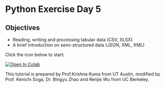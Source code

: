 # Python Exercise Day 5

## Objectives
* Reading, writing and processing tabular data (CSV, XLSX)
* A brief introduction on semi-structured data (JSON, XML, KML)

Click the icon below to start:

[![Open In Colab](https://colab.research.google.com/assets/colab-badge.svg)](https://colab.research.google.com/github/UCB-CE170a/Fall2020/blob/master/python-exercises/Day%205/05_data_processing.ipynb)

This tutorial is prepared by Prof.Krishna Kuma from UT Austin, modified by Prof. Kenichi Soga, Dr. Bingyu Zhao and Renjie Wu from UC Berkeley. 
